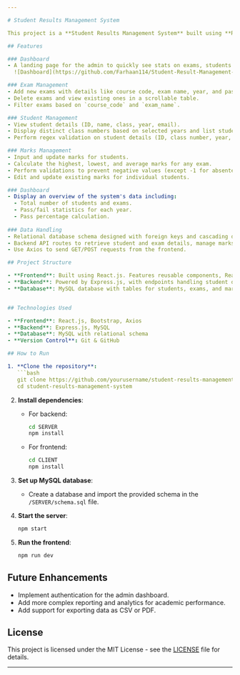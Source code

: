 ```yaml
---

# Student Results Management System

This project is a **Student Results Management System** built using **React.js** for the frontend and **Express.js** with a **MySQL** database for the backend. The system allows administrators to manage exams, student details and marks, providing an efficient way to track academic performance.

## Features

### Dashboard
- A landing page for the admin to quickly see stats on exams, students and pass %.
  ![Dashboard](https://github.com/Farhaan114/Student-Result-Management-System/blob/master/screenshots/ADMINHOME.png)

### Exam Management
- Add new exams with details like course code, exam name, year, and pass/fail criteria.
- Delete exams and view existing ones in a scrollable table.
- Filter exams based on `course_code` and `exam_name`.

### Student Management
- View student details (ID, name, class, year, email).
- Display distinct class numbers based on selected years and list students per class.
- Perform regex validation on student details (ID, class number, year, etc.).

### Marks Management
- Input and update marks for students.
- Calculate the highest, lowest, and average marks for any exam.
- Perform validations to prevent negative values (except -1 for absentees).
- Edit and update existing marks for individual students.

### Dashboard
- Display an overview of the system's data including:
  - Total number of students and exams.
  - Pass/fail statistics for each year.
  - Pass percentage calculation.
  
### Data Handling
- Relational database schema designed with foreign keys and cascading deletes to maintain data integrity.
- Backend API routes to retrieve student and exam details, manage marks, and retrieve pass/fail statistics.
- Use Axios to send GET/POST requests from the frontend.

## Project Structure

- **Frontend**: Built using React.js. Features reusable components, React Router, hooks (`useEffect`, `useState`), and CSS for styling.
- **Backend**: Powered by Express.js, with endpoints handling student data, exam data, and statistical queries.
- **Database**: MySQL database with tables for students, exams, and marks, ensuring referential integrity using foreign keys.


## Technologies Used

- **Frontend**: React.js, Bootstrap, Axios
- **Backend**: Express.js, MySQL
- **Database**: MySQL with relational schema
- **Version Control**: Git & GitHub

## How to Run

1. **Clone the repository**:
   ```bash
   git clone https://github.com/yourusername/student-results-management-system.git
   cd student-results-management-system
   ```

2. **Install dependencies**:
   - For backend:
     ```bash
     cd SERVER
     npm install
     ```
   - For frontend:
     ```bash
     cd CLIENT
     npm install
     ```

3. **Set up MySQL database**:
   - Create a database and import the provided schema in the `/SERVER/schema.sql` file.

4. **Start the server**:
   ```bash
   npm start
   ```

5. **Run the frontend**:
   ```bash
   npm run dev
   ```

## Future Enhancements

- Implement authentication for the admin dashboard.
- Add more complex reporting and analytics for academic performance.
- Add support for exporting data as CSV or PDF.

## License

This project is licensed under the MIT License - see the [LICENSE](LICENSE) file for details.

---
```

